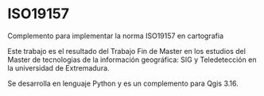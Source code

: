 # ISO19157
Complemento para implementar la norma ISO19157 en cartografia

Este trabajo es el resultado del Trabajo Fin de Master en los estudios del Master de tecnologias de la información geográfica: SIG y Teledetección en la universidad de Extremadura.

Se desarrolla en lenguaje Python y es un complemento para Qgis 3.16.
